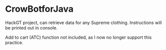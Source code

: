 # CrowBotforJava
HackGT project, can retrieve data for any Supreme clothing. Instructions will be printed out in console.

Add to cart (ATC) function not included, as I now no longer support this practice.
